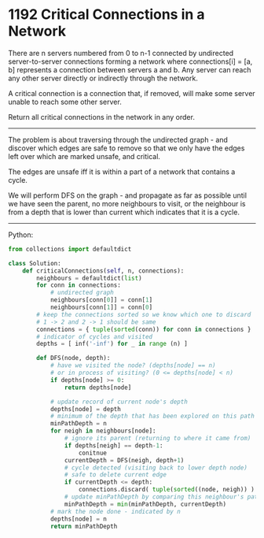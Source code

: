 1192 Critical Connections in a Network
======================================

There are n servers numbered from 0 to n-1 connected by undirected
server-to-server connections forming a network where connections[i] = [a, b]
represents a connection between servers a and b. Any server can reach any other
server directly or indirectly through the network.

A critical connection is a connection that, if removed, will make some server
unable to reach some other server.

Return all critical connections in the network in any order.

---

The problem is about traversing through the undirected graph - and discover
which edges are safe to remove so that we only have the edges left over which
are marked unsafe, and critical.

The edges are unsafe iff it is within a part of a network that contains
a cycle.

We will perform DFS on the graph - and propagate as far as possible until we
have seen the parent, no more neighbours to visit, or the neighbour is from
a depth that is lower than current which indicates that it is a cycle.

---

Python:

```python
from collections import defaultdict

class Solution:
    def criticalConnections(self, n, connections):
        neighbours = defaultdict(list)
        for conn in connections:
            # undirected graph
            neighbours[conn[0]] = conn[1]
            neighbours[conn[1]] = conn[0]
        # keep the connections sorted so we know which one to discard
        # 1 -> 2 and 2 -> 1 should be same
        connections = { tuple(sorted(conn)) for conn in connections }
        # indicator of cycles and visited
        depths = [ inf('-inf') for _ in range (n) ]

        def DFS(node, depth):
            # have we visited the node? (depths[node] == n)
            # or in process of visiting? (0 <= depths[node] < n)
            if depths[node] >= 0:
                return depths[node]

            # update record of current node's depth
            depths[node] = depth
            # minimum of the depth that has been explored on this path
            minPathDepth = n
            for neigh in neighbours[node]:
                # ignore its parent (returning to where it came from)
                if depths[neigh] == depth-1:
                    conitnue
                currentDepth = DFS(neigh, depth+1)
                # cycle detected (visiting back to lower depth node)
                # safe to delete current edge
                if currentDepth <= depth:
                    connections.discard( tuple(sorted((node, neigh)) ) 
                # update minPathDepth by comparing this neighbour's path depth
                minPathDepth = min(minPathDepth, currentDepth)
            # mark the node done - indicated by n
            depths[node] = n
            return minPathDepth 
```

